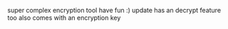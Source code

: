 super complex encryption tool have fun :) 
update has an decrypt feature too also comes with an encryption key 
